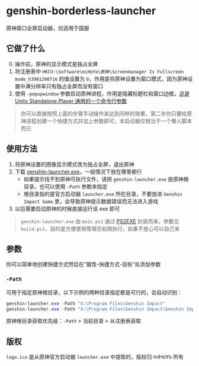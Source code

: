 # genshin-borderless-launcher

原神窗口全屏启动器，仅适用于国服

## 它做了什么

0. 操作前，原神的显示模式是独占全屏
1. 将注册表中 `HKCU:\Software\miHoYo\原神\Screenmanager Is Fullscreen mode_h3981298716` 的值设置为 `0`，作用是将原神设置为窗口模式，因为原神设置中满分辨率只有独占全屏而没有窗口
2. 使用 `-popupwindow` 参数启动原神进程，作用是隐藏标题栏和窗口边框，[这是 Unity Standalone Player 通用的一个命令行参数](https://docs.unity3d.com/cn/current/Manual/CommandLineArguments.html)

> 你可以直接按照上面的步骤手动操作来达到同样的效果，第二步你只要给原神进程创建一个快捷方式并加上参数即可，本启动器仅相当于一个懒人脚本而已

## 使用方法

1. 将原神设置的图像显示模式改为独占全屏，退出原神
2. 下载 [genshin-launcher.exe](https://github.com/Tsuk1ko/genshin-borderless-launcher/releases/latest/download/genshin-launcher.exe)，一般情况下放在哪里都行  
   - 如果提示找不到原神可执行文件，请把 `genshin-launcher.exe` 放原神根目录，也可以使用 `-Path` 参数来指定
   - 根目录指的是官方启动器 `launcher.exe` 所在目录，不要放进 `Genshin Impact Game` 里，会导致原神提示数据错误而无法进入游戏
3. 以后需要启动原神的时候直接运行该 exe 即可

> `genshin-launcher.exe` 由 `main.ps1` 通过 [PS2EXE](https://github.com/MScholtes/TechNet-Gallery/tree/master/PS2EXE-GUI) 封装而来，参数见 `build.ps1`，目的是方便使用管理员权限执行，如果不放心可以自己来

## 参数

你可以简单地创建快捷方式然后在“属性-快捷方式-目标”处添加参数

### `-Path`

可用于指定原神根目录，以下示例的两种目录指定都是可行的，会自动识别：

```powershell
genshin-launcher.exe -Path "X:\Program Files\Genshin Impact"
genshin-launcher.exe -Path "X:\Program Files\Genshin Impact\Genshin Impact Game"
```

原神根目录获取优先级：`-Path` > 当前目录 > 从注册表获取

## 版权

`logo.ico` 是从原神官方启动器 `launcher.exe` 中提取的，版权归 miHoYo 所有
